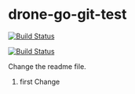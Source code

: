 # drone-go-git-test

[![Build Status](https://cloud.drone.io/api/badges/cyantarek/drone-go-git-test/status.svg)](https://cloud.drone.io/cyantarek/drone-go-git-test)

[![Build Status](http://ec2-52-90-183-216.compute-1.amazonaws.com/api/badges/GauravIndia/drone-go-git-test/status.svg)](http://ec2-52-90-183-216.compute-1.amazonaws.com/GauravIndia/drone-go-git-test)


Change the readme file.

1. first Change 



